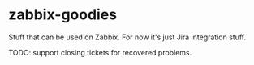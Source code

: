 # zabbix-goodies
Stuff that can be used on Zabbix.
For now it's just Jira integration stuff.

TODO: support closing tickets for recovered problems.


